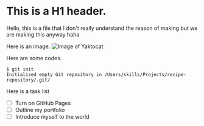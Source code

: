 # This is a H1 header.

Hello, this is a file that I don't really understand the reason of making but we are making this anyway haha

Here is an image.
![Image of Yaktocat](https://octodex.github.com/images/yaktocat.png)

Here are some codes.

```
$ git init
Initialized empty Git repository in /Users/skills/Projects/recipe-repository/.git/
```

Here is a task list

- [ ] Turn on GitHub Pages
- [ ] Outline my portfolio
- [ ] Introduce myself to the world
